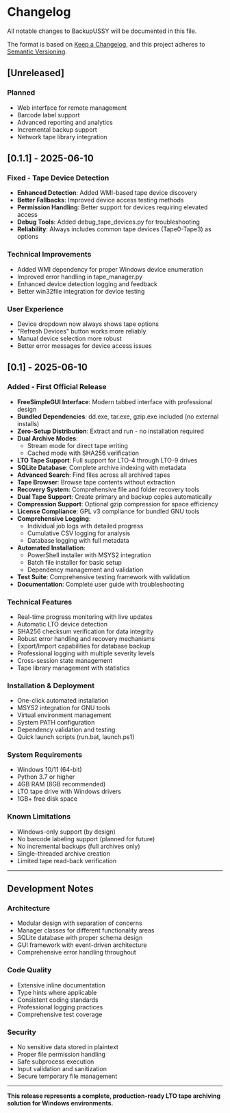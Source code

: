 # Changelog

All notable changes to BackupUSSY will be documented in this file.

The format is based on [Keep a Changelog](https://keepachangelog.com/en/1.0.0/),
and this project adheres to [Semantic Versioning](https://semver.org/spec/v2.0.0.html).

## [Unreleased]

### Planned
- Web interface for remote management
- Barcode label support
- Advanced reporting and analytics
- Incremental backup support
- Network tape library integration

## [0.1.1] - 2025-06-10

### Fixed - Tape Device Detection
- **Enhanced Detection**: Added WMI-based tape device discovery
- **Better Fallbacks**: Improved device access testing methods
- **Permission Handling**: Better support for devices requiring elevated access
- **Debug Tools**: Added debug_tape_devices.py for troubleshooting
- **Reliability**: Always includes common tape devices (Tape0-Tape3) as options

### Technical Improvements
- Added WMI dependency for proper Windows device enumeration
- Improved error handling in tape_manager.py
- Enhanced device detection logging and feedback
- Better win32file integration for device testing

### User Experience
- Device dropdown now always shows tape options
- "Refresh Devices" button works more reliably
- Manual device selection more robust
- Better error messages for device access issues

## [0.1] - 2025-06-10

### Added - First Official Release
- **FreeSimpleGUI Interface**: Modern tabbed interface with professional design
- **Bundled Dependencies**: dd.exe, tar.exe, gzip.exe included (no external installs)
- **Zero-Setup Distribution**: Extract and run - no installation required
- **Dual Archive Modes**: 
  - Stream mode for direct tape writing
  - Cached mode with SHA256 verification
- **LTO Tape Support**: Full support for LTO-4 through LTO-9 drives
- **SQLite Database**: Complete archive indexing with metadata
- **Advanced Search**: Find files across all archived tapes
- **Tape Browser**: Browse tape contents without extraction
- **Recovery System**: Comprehensive file and folder recovery tools
- **Dual Tape Support**: Create primary and backup copies automatically
- **Compression Support**: Optional gzip compression for space efficiency
- **License Compliance**: GPL v3 compliance for bundled GNU tools
- **Comprehensive Logging**: 
  - Individual job logs with detailed progress
  - Cumulative CSV logging for analysis
  - Database logging with full metadata
- **Automated Installation**: 
  - PowerShell installer with MSYS2 integration
  - Batch file installer for basic setup
  - Dependency management and validation
- **Test Suite**: Comprehensive testing framework with validation
- **Documentation**: Complete user guide with troubleshooting

### Technical Features
- Real-time progress monitoring with live updates
- Automatic LTO device detection
- SHA256 checksum verification for data integrity
- Robust error handling and recovery mechanisms
- Export/Import capabilities for database backup
- Professional logging with multiple severity levels
- Cross-session state management
- Tape library management with statistics

### Installation & Deployment
- One-click automated installation
- MSYS2 integration for GNU tools
- Virtual environment management
- System PATH configuration
- Dependency validation and testing
- Quick launch scripts (run.bat, launch.ps1)

### System Requirements
- Windows 10/11 (64-bit)
- Python 3.7 or higher
- 4GB RAM (8GB recommended)
- LTO tape drive with Windows drivers
- 1GB+ free disk space

### Known Limitations
- Windows-only support (by design)
- No barcode labeling support (planned for future)
- No incremental backups (full archives only)
- Single-threaded archive creation
- Limited tape read-back verification

---

## Development Notes

### Architecture
- Modular design with separation of concerns
- Manager classes for different functionality areas
- SQLite database with proper schema design
- GUI framework with event-driven architecture
- Comprehensive error handling throughout

### Code Quality
- Extensive inline documentation
- Type hints where applicable
- Consistent coding standards
- Professional logging practices
- Comprehensive test coverage

### Security
- No sensitive data stored in plaintext
- Proper file permission handling
- Safe subprocess execution
- Input validation and sanitization
- Secure temporary file management

---

**This release represents a complete, production-ready LTO tape archiving solution for Windows environments.**

